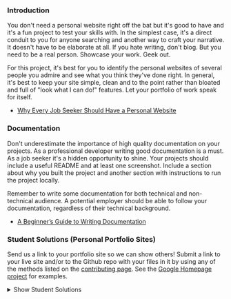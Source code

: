 ### Introduction

You don't need a personal website right off the bat but it's good to have and it's a fun project to test your skills with.  In the simplest case, it's a direct conduit to you for anyone searching and another way to craft your narrative.  It doesn't have to be elaborate at all.  If you hate writing, don't blog.  But you need to be a real person.  Showcase your work.  Geek out.

For this project, it's best for you to identify the personal websites of several people you admire and see what you think they've done right.  In general, it's best to keep your site simple, clean and to the point rather than bloated and full of "look what I can do!" features.  Let your portfolio of work speak for itself.

* [Why Every Job Seeker Should Have a Personal Website](http://www.forbes.com/sites/jacquelynsmith/2013/04/26/why-every-job-seeker-should-have-a-personal-website-and-what-it-should-include/)

### Documentation

Don't underestimate the importance of high quality documentation on your projects.  As a professional developer writing good documentation is a must.  As a job seeker it's a hidden opportunity to shine.  Your projects should include a useful README and at least one screenshot.  Include a section about why you built the project and another section with instructions to run the project locally.

Remember to write some documentation for both technical and non-technical audience.  A potential employer should be able to follow your documentation, regardless of their technical background.

* [A Beginner’s Guide to Writing Documentation](http://www.writethedocs.org/guide/writing/beginners-guide-to-docs/)

### Student Solutions (Personal Portfolio Sites)
Send us a link to your portfolio site so we can show others! Submit a link to your live site and/or to the Github repo with your files in it by using any of the methods listed on the [contributing page](http://github.com/TheOdinProject/curriculum/blob/master/contributing.md).  See the [Google Homepage project](/courses/web-development-101/lessons/html-css) for examples.

<details markdown="block">
  <summary> Show Student Solutions </summary>

* Add your solution below this line!
* [Braxton Lemmon's Solution](https://github.com/braxtonlemmon/portfolio) - [View in Browser](https://www.braxtonlemmon.com/)
* [Ahmad Ali's Solution - Live website](https://www.ahmad-ali.co.uk/)
* [Hammad Ahmed's Solution](https://github.com/shammadahmed/shammadahmed.github.io) - [View in Browser](https://shammadahmed.github.io/)
* [rvalentin1010's Solution](https://github.com/rvalentin1010/rvalentin1010.github.io) - [View in Browser](https://rvalentin1010.github.io/)
* [thghall's Solution](https://github.com/theghall/portfolio) - [View in Browser](https://theghall.github.io/portfolio/)
* [David Chapman's Solution - Source Code](https://github.com/davidchappy/wp-portfoliosite) - [Live website](http://portfolio.dachapman.com/)
* [Dennis Cope's Solution - Live website](https://coped.dev/)
* [Eric Gonzalez Solution - Source Code](https://github.com/Twinpair/Personal-Website) - [Live website](https://www.eric-gonzalez.com/)
* [Jonathan Yiv's Solution Source Code](https://github.com/JonathanYiv/jonathanyiv.github.io) - [Live website](https://jonathanyiv.github.io)
* [Brian Kang's Solution - Source Code](https://github.com/bhkangw/PersonalPortfolio) - [Live website](https://www.briankang.co/)
* [Javier Machin's Solution - Live website](https://www.javiermachin.com/)
* [Tommy's Solution - Live website](https://tommyhoang.com)
* [Scott Huang's Solution - Source Code](https://github.com/scotth527/gatsby_blog) - [Live website](https://www.huangscott.com)
* [Krzysztof Sordyl's Solution - Source Code](https://github.com/Verthon/portfolio) - [Live website](https://sordyl.me)
</details>
